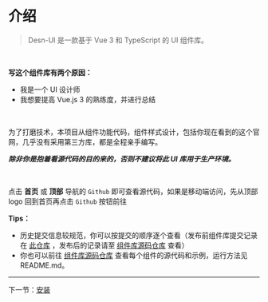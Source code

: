 # 介绍

> Desn-UI 是一款基于 Vue 3 和 TypeScript 的 UI 组件库。

&nbsp;

**写这个组件库有两个原因：**

- 我是一个 UI 设计师
- 我想要提高 Vue.js 3 的熟练度，并进行总结

&nbsp;

为了打磨技术，本项目从组件功能代码，组件样式设计，包括你现在看到的这个官网，几乎没有采用第三方库，都是全程亲手编写。

***除非你是抱着看源代码的目的来的，否则不建议将此 UI 库用于生产环境。***

&nbsp;

点击 **首页** 或 **顶部** 导航的 `Github` 即可查看源代码，如果是移动端访问，先从顶部 logo 回到首页再点击 `Github` 按钮前往

**Tips：**

- 历史提交信息较规范，你可以按提交的顺序逐个查看（发布前组件库提交记录在 [此仓库](https://github.com/DesnLee/Desn-UI-Website) ，发布后的记录请至 [组件库源码仓库](https://github.com/DesnLee/Desn-UI) 查看）
- 你也可以前往 [组件库源码仓库](https://github.com/DesnLee/Desn-UI) 查看每个组件的源代码和示例，运行方法见 README.md。

---
下一节：[安装](/doc/install)
